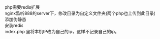 php需要redis扩展  
nginx监听888的server下，修改目录为自定义文件夹(两个php也上传到此目录)  
添加伪静态  
安装redis  
index.php 里将本机IP改为自己的ip，这样不记录自己的ip。
